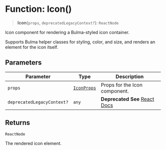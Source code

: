 # Function: Icon()

> **Icon**(`props`, `deprecatedLegacyContext?`): `ReactNode`

Icon component for rendering a Bulma-styled icon container.

Supports Bulma helper classes for styling, color, and size, and renders an <i></i> element for the icon itself.

## Parameters

| Parameter | Type | Description |
| ------ | ------ | ------ |
| `props` | [`IconProps`](../interfaces/IconProps.md) | Props for the Icon component. |
| `deprecatedLegacyContext?` | `any` | **Deprecated** **See** [React Docs](https://legacy.reactjs.org/docs/legacy-context.html#referencing-context-in-lifecycle-methods) |

## Returns

`ReactNode`

The rendered icon element.
